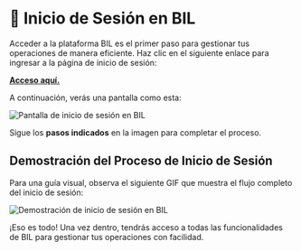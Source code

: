 # 🔑 Inicio de Sesión en BIL

Acceder a la plataforma BIL es el primer paso para gestionar tus operaciones de manera eficiente. Haz clic en el siguiente enlace para ingresar a la página de inicio de sesión:  

<a href="http://129.146.151.238/bilv2/index.php/Login/login/" target="_blank"><strong>Acceso aquí.</strong></a>

A continuación, verás una pantalla como esta:  

<img src="https://josemaestreb.github.io/docs.bil_v2/_asset/01-%20Inicio%2C%20login%20y%20editar%20perfil/001-pantalla_inicio_sesion_bil.png" alt="Pantalla de inicio de sesión en BIL" />

Sigue los **pasos indicados** en la imagen para completar el proceso.  
  

## Demostración del Proceso de Inicio de Sesión

Para una guía visual, observa el siguiente GIF que muestra el flujo completo del inicio de sesión:    

<img src="https://josemaestreb.github.io/docs.bil_v2/_asset/01-%20Inicio%2C%20login%20y%20editar%20perfil/002-inicio_de_sesion_bil.gif" alt="Demostración de inicio de sesión en BIL" />  

  
¡Eso es todo! Una vez dentro, tendrás acceso a todas las funcionalidades de BIL para gestionar tus operaciones con facilidad.